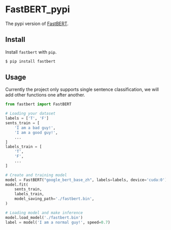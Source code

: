 # FastBERT_pypi

The pypi version of [FastBERT](https://github.com/autoliuweijie/FastBERT).


## Install

Install ``fastbert`` with ``pip``.
```sh
$ pip install fastbert
```

## Usage

Currently the project only supports single sentence classification, we will add other functions one after another.

```python
from fastbert import FastBERT

# Loading your dataset
labels = ['T', 'F']
sents_train = [
    'I am a bad guy!',
    'I am a good guy!',
    ...
]
labels_train = [
    'T',
    'F',
    ...
]

# Create and training model
model = FastBERT("google_bert_base_zh", labels=labels, device='cuda:0')
model.fit(
    sents_train,
    labels_train,
    model_saving_path='./fastbert.bin',
)

# Loading model and make inference
model.load_model('./fastbert.bin')
label = model('I am a normal guy!', speed=0.7)
```
